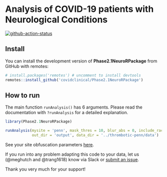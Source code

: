 Analysis of COVID-19 patients with Neurological Conditions
================

[![github-action-status](https://img.shields.io/github/workflow/status/trang1618/treeheatr/R-CMD-check?logo=github)](https://github.com/trang1618/treeheatr/actions)

## Install

You can install the development version of **Phase2.1NeuroRPackage**
from GitHub with remotes:

``` r
# install.packages('remotes') # uncomment to install devtools
remotes::install_github('covidclinical/Phase2.1NeuroRPackage')
```

## How to run

The main function `runAnalysis()` has 6 arguments. Please read the
documentation with `?runAnalysis` for a detailed explanation.

``` r
library(Phase2.1NeuroRPackage)

runAnalysis(mysite = 'penn', mask_thres = 10, blur_abs = 0, include_race = TRUE,
            out_dir = 'output', data_dir = '../thrombotic-penn/data')
```

See your site obfuscation parameters
[here](https://docs.google.com/spreadsheets/d/1Xl9juDBXt86P3xQtsoTaBl2zPl1BIiAG9DI3Rotyqp8/edit#gid=212461777).

If you run into any problem adapting this code to your data, let us
(@meghutch and @trang1618) know via Slack or [submit an
issue](https://github.com/covidclinical/Phase2.1NeuroRPackage/issues/new).

Thank you very much for your support!
